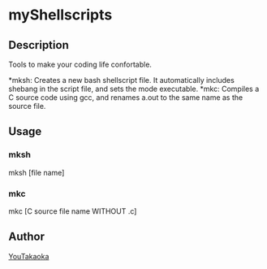 # myShellscripts

## Description

Tools to make your coding life confortable.

*mksh: Creates a new bash shellscript file. It automatically includes shebang in the script file, and sets the mode executable.
*mkc: Compiles a C source code using gcc, and renames a.out to the same name as the source file.

## Usage

### mksh
mksh [file name]

### mkc
mkc [C source file name WITHOUT .c]

## Author

[YouTakaoka](https://github.com/YouTakaoka)
